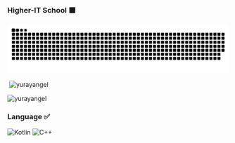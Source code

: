 


### Higher-IT School  :black_large_square:
![snake gif](https://github.com/YuraYangel/YuraYangel/blob/output/github-contribution-grid-snake-dark.svg)



<p align="left">
</p>




<p>&nbsp;<img align="center" src="https://github-readme-stats.vercel.app/api?username=yurayangel&show_icons=true&theme=dark&locale=en" alt="yurayangel" /></p>

<p><img align="center" src="https://github-readme-streak-stats.herokuapp.com/?user=yurayangel&theme=dark" alt="yurayangel" /></p>




### Language :white_check_mark:

![Kotlin](https://img.shields.io/badge/-Kotlin-090909?style=for-the-badge&logo=Kotlin)
![С++](https://img.shields.io/badge/-C++-090909?style=for-the-badge&logo=C%2b%2b)

